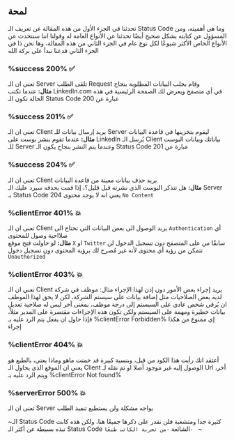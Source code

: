 ## لمحة

تحدثنا قي الجزء الأول من هذه المقالة عن تعريف الـ Status Code وما هي أهميته، ومن المسؤول عن كتابته بشكل صحيح أيضًا تحدثنا عن الأنواع العامة له وقولنا اننا سنتحدث عن الأنواع الخاص الأكثر شيوعًا لكل نوع عام في الجزء الثاني من هذه المقالة، وها نحن ذا في الجزء الثاني فدعنا نبدأ على بركة الله

### %success 200% ✅

تعني ان الـ Server تلقى الطلب Request وقام بجلب البيانات المطلوبة بنجاح  
**مثال:** عندما تكتب LinkedIn.com في أي متصفح ويعرض لك الصفحة الرئيسية في هذه الحالة تكون الـ Status Code عبارة عن 200

### %success 201% ✅

تعني ان الـ Client يريد إرسال بيانات للـ Server ليقوم بتخزينها في قاعدة البيانات  
**مثال:** عندما تقوم بنشر بوست على LinkedIn يُرسل الـ Client بياناتك وبيانات البوست للـ Server وعندما يتم النشر بنجاح يكون الـ Status Code عبارة عن 201

### %success 204% ✅

تعني ان الـ Client يريد حذف بيانات معينة من قاعدة البيانات  
**مثال:** هل تتذكر البوست الذي نشرته قبل قليل؟، إذا قمت بحذفه سيرد عليك الـ Server بـ Status Code 204 يعني انه لا يوجد محتوى `No Content`

### %clientError 401% 💥

تعنى ان الـ Client يريد الوصول الى بعض البيانات التي تحتاج الى   `Authentication` أي صلااحية وصول للمحتوى   
**مثال:** لو حاولت فتح موقع `X` او `Twitter` سابقًا من على المتصفح دون تسجيل الدخول لن تتمكن من رؤية أي محتوى لأنه غير مُصرح لك برؤية المحتوى دون تسجيل دخول `Unauthorized`

### %clientError 403% 💥
تعني ان الـ  Client يريد إجراء بعض الأمور دون إذن لهذا الإجراء
مثال: موظف في شركة لديه بعض الصلاحيات مثل إضافة بيانات على سيستم الشركة، لكن لا يحق لهذا الموظف ان يُرقي شخص عادي على السيستم إلى درجة موظف، بمعنى أخر ليس له صلاحية تعديل بيانات خطيرة ومهمة على السيستم ولكن تكون هذه الإجراءات مقتصرة على المدير مثلاً، فإذا حاول ان يفعل يتم الرد عليه بـ %clientError Forbidden% إي ممنوع من هكذا إجراء

### %clientError 404% 💥
أعتقد انك رأيت هذا الكود من قبل، وبنسبة كبيرة قد خمنت ماهو وماذا يعني، بالطبع هو يعني ان الموقع الذي يحاول الـ Client الوصول إليه غير موجود أصلا او تم نقله لـ Url أخر، ويتم الرد عليه بـ %clientError Not found%


### %serverError 500% 💥
تعنى ان الـ Server يواجه مشكلة ولن يستطيع تنفيذ الطلب

~الـ Status Code كثيرة جدا ومتشعبة فلن نقدر على ذكرها جميعًا هنا، ولكن هذه كانت نبذه بسيطة عن أكثر الـ Status Code الشائعة `-من تجربة الكاتب طبعًا- ` ~